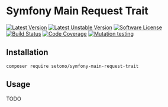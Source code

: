 # Symfony Main Request Trait

[![Latest Version][ico-version]][link-packagist]
[![Latest Unstable Version][ico-unstable-version]][link-packagist]
[![Software License][ico-license]](LICENSE)
[![Build Status][ico-github-actions]][link-github-actions]
[![Code Coverage][ico-code-coverage]][link-code-coverage]
[![Mutation testing][ico-infection]][link-infection]

## Installation

```shell
composer require setono/symfony-main-request-trait
```

## Usage

TODO

[ico-version]: https://poser.pugx.org/setono/symfony-main-request-trait/v/stable
[ico-unstable-version]: https://poser.pugx.org/setono/symfony-main-request-trait/v/unstable
[ico-license]: https://poser.pugx.org/setono/symfony-main-request-trait/license
[ico-github-actions]: https://github.com/Setono/symfony-main-request-trait/workflows/build/badge.svg
[ico-code-coverage]: https://codecov.io/gh/Setono/symfony-main-request-trait/branch/master/graph/badge.svg
[ico-infection]: https://img.shields.io/endpoint?style=flat&url=https%3A%2F%2Fbadge-api.stryker-mutator.io%2Fgithub.com%2FSetono%2Fsymfony-main-request-trait%2Fmaster

[link-packagist]: https://packagist.org/packages/setono/symfony-main-request-trait
[link-github-actions]: https://github.com/Setono/symfony-main-request-trait/actions
[link-code-coverage]: https://codecov.io/gh/Setono/symfony-main-request-trait
[link-infection]: https://dashboard.stryker-mutator.io/reports/github.com/Setono/symfony-main-request-trait/master

